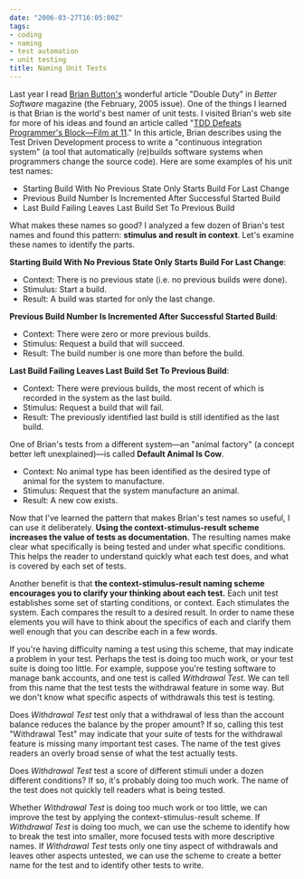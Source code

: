 ```yaml
---
date: "2006-03-27T16:05:00Z"
tags:
- coding
- naming
- test automation
- unit testing
title: Naming Unit Tests
---
```


<p>Last year I read <a href="http://www.agileprogrammer.com/oneagilecoder/">Brian Button's</a> wonderful article "Double Duty" in <em>Better Software</em> magazine (the February, 2005 issue). One of the things I learned is that Brian is the world's best namer of unit tests. I visited Brian's web site for more of his ideas and found an article called "<a href="http://www.agileprogrammer.com/oneagilecoder/archive/2005/03/27/3078.aspx">TDD Defeats Programmer's Block—Film at 11</a>." In this article, Brian describes using the Test Driven Development process to write a "continuous integration system" (a tool that automatically (re)builds software systems when programmers change the source code). Here are some examples of his unit test names:</p>

<ul>
	<li>Starting Build With No Previous State Only Starts Build For Last Change</li>
	<li>Previous Build Number Is Incremented After Successful Started Build</li>
	<li>Last Build Failing Leaves Last Build Set To Previous Build</li>
</ul>
What makes these names so good?  I analyzed a few dozen of Brian's test names and found this pattern:  <strong>stimulus and result in context</strong>.  Let's examine these names to identify the parts.

<strong>Starting Build With No Previous State Only Starts Build For Last Change</strong>:
<ul>
	<li>Context:  There is no previous state (i.e. no previous builds were done).</li>
	<li>Stimulus:  Start a build.</li>
	<li>Result:  A build was started for only the last change.</li>
</ul>
<strong>Previous Build Number Is Incremented After Successful Started Build</strong>:
<ul>
	<li>Context:  There were zero or more previous builds.</li>
	<li>Stimulus:  Request a build that will succeed.</li>
	<li>Result:  The build number is one more than before the build.</li>
</ul>
<strong>Last Build Failing Leaves Last Build Set To Previous Build</strong>:
<ul>
	<li>Context:  There were previous builds, the most recent of which is recorded in the system as the last build.</li>
	<li>Stimulus:  Request a build that will fail.</li>
	<li>Result:  The previously identified last build is still identified as the last build.</li>
</ul>
One of Brian's tests from a different system—an "animal factory" (a concept better left unexplained)—is called <strong>Default Animal Is Cow</strong>.
<ul>
	<li>Context:  No animal type has been identified as the desired type of animal for the system to manufacture.</li>
	<li>Stimulus:  Request that the system manufacture an animal.</li>
	<li>Result:  A new cow exists.</li>
</ul>
Now that I've learned the pattern that makes Brian's test names so useful, I can use it deliberately.  <strong>Using the context-stimulus-result scheme increases the value of tests as documentation.</strong> The resulting names make clear what specifically is being tested and under what specific conditions. This helps the reader to understand quickly what each test does, and what is covered by each set of tests.

Another benefit is that <strong>the context-stimulus-result naming scheme encourages you to clarify your thinking about each test.</strong> Each unit test establishes some set of starting conditions, or context. Each stimulates the system. Each compares the result to a desired result. In order to name these elements you will have to think about the specifics of each and clarify them well enough that you can describe each in a few words.

If you're having difficulty naming a test using this scheme, that may indicate a problem in your test. Perhaps the test is doing too much work, or your test suite is doing too little. For example, suppose you're testing software to manage bank accounts, and one test is called <em>Withdrawal Test</em>. We can tell from this name that the test tests the withdrawal feature in some way. But we don't know what specific aspects of withdrawals this test is testing.

Does <em>Withdrawal Test</em> test only that a withdrawal of less than the account balance reduces the balance by the proper amount? If so, calling this test "Withdrawal Test" may indicate that your suite of tests for the withdrawal feature is missing many important test cases. The name of the test gives readers an overly broad sense of what the test actually tests.

Does <em>Withdrawal Test</em> test a score of different stimuli under a dozen different conditions? If so, it's probably doing too much work. The name of the test does not quickly tell readers what is being tested.

Whether <em>Withdrawal Test</em> is doing too much work or too little, we can improve the test by applying the context-stimulus-result scheme.  If <em>Withdrawal Test</em> is doing too much, we can use the scheme to identify how to break the test into smaller, more focused tests with more descriptive names. If <em>Withdrawal Test</em> tests only one tiny aspect of withdrawals and leaves other aspects untested, we can use the scheme to create a better name for the test and to identify other tests to write.
